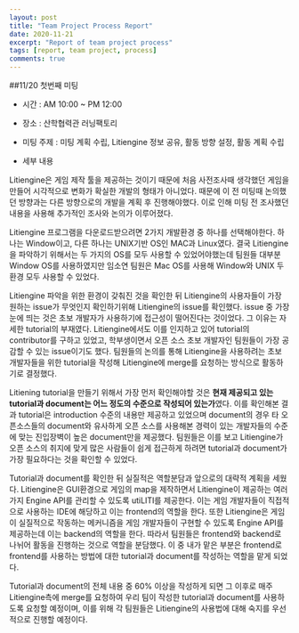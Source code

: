 ```yaml
---
layout: post
title: "Team Project Process Report"
date: 2020-11-21
excerpt: "Report of team project process"
tags: [report, team project, process]
comments: true
---
```



##11/20 첫번째 미팅

* 시간 : AM 10:00 ~ PM 12:00
* 장소 : 산학협력관 러닝팩토리
* 미팅 주제 : 미팅 계획 수립, Litiengine 정보 공유, 활동 방향 설정, 활동 계획 수립

* 세부 내용

Litiengine은 게임 제작 툴을 제공하는 것이기 때문에 처음 사전조사때 생각했던 게임을 만들어 시각적으로 변화가 확실한 개발의 형태가 아니었다. 때문에 이 전 미팅때 논의했던 방향과는 다른 방향으로의 개발을 계획 후 진행해야했다. 이로 인해 미팅 전 조사했던 내용을 사용해 추가적인 조사와 논의가 이루어졌다.

Litiengine 프로그램을 다운로드받으려면 2가지 개발환경 중 하나를 선택해야한다. 하나는 Window이고, 다른 하나는 UNIX기반 OS인 MAC과 Linux였다. 결국 Litiengine을 파악하기 위해서는 두 가지의 OS를 모두 사용할 수 있었어야했는데  팀원들 대부분 Window OS를 사용하였지만 임소연 팀원은 Mac OS를 사용해 Window와 UNIX 두 환경 모두 사용할 수 있었다.

Litiengine 파악을 위한 환경이 갖춰진 것을 확인한 뒤 Litiengine의 사용자들이 가장 원하는 issue가 무엇인지 확인하기위해 Litiengine의 issue를 확인했다. issue 중 가장 눈에 띄는 것은 초보 개발자가 사용하기에 접근성이 떨어진다는 것이었다. 그 이유는 자세한 tutorial의 부재였다. Litiengine에서도 이를 인지하고 있어 tutorial의 contributor를 구하고 있었고, 학부생이면서 오픈 소스 초보 개발자인 팀원들이 가장 공감할 수 있는 issue이기도 했다. 팀원들의 논의를 통해 Litiengine을 사용하려는 초보 개발자들을 위한 tutorial을 작성해 Litiengine에 merge를 요청하는 방식으로 활동하기로 결정했다.

Litiening tutorial을 만들기 위해서 가장 먼저 확인해야할 것은 **현재 제공되고 있는 tutorial과 document는 어느 정도의 수준으로 작성되어 있는가**였다. 이를 확인해본 결과 tutorial은 introduction 수준의 내용만 제공하고 있었으며 document의 경우 타 오픈소스들의 document와 유사하게 오픈 소스를 사용해본 경력이 있는 개발자들의 수준에 맞는 진입장벽이 높은 document만을 제공했다. 팀원들은 이를 보고 Litiengine가 오픈 소스의 취지에 맞게 많은 사람들이 쉽게 접근하게 하려면 tutorial과 document가 가장 필요하다는 것을 확인할 수 있었다.

Tutorial과 document를 확인한 뒤 실질적은 역할분담과 앞으로의 대략적 계획을 세웠다. Litiengine은 GUI환경으로 게임의 map을 제작하면서 Litiengine이 제공하는 여러가지 Engine API를 관리할 수 있도록 utiLITI를 제공한다. 이는 게임 개발자들이 직접적으로 사용하는 IDE에 해당하고 이는 frontend의 역할을 한다. 또한 Litiengine은 게임이 실질적으로 작동하는 메커니즘을 게임 개발자들이 구현할 수 있도록 Engine API를 제공하는데 이는 backend의 역할을 한다. 따라서 팀원들은 frontend와 backend로 나뉘어 활동을 진행하는 것으로 역할을 분담했다. 이 중 내가 맡은 부분은 frontend로 frontend를 사용하는 방법에 대한 tutorial과 document를 작성하는 역할을 맡게 되었다.

Tutorial과 document의 전체 내용 중 60% 이상을 작성하게 되면 그 이후로 매주 Litiengine측에 merge를 요청하여 우리 팀이 작성한 tutorial과 document를 사용하도록 요청할 예정이며, 이를 위해 각 팀원들은 Litiengine의 사용법에 대해 숙지를 우선적으로 진행할 예정이다.
